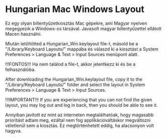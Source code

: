 # Hungarian Mac Windows Layout
Ez egy olyan billentyűzetkiosztás Mac gépekre, ami Magyar nyelven megegyezik a Windows-os társával.
Javasolt magyar billentyűzettel ellátott Macen használni.

Miután letöltötted a Hungarian_Win.keylayout file-t, másold be a "/Library/Keyboard Layouts/" mappába és válaszd ki a kiosztást a System Preferences > Language & Text > Input Sources menüpont alatt.

!!!FONTOS!!! Ha nem találod a file-t, akkor jelentkezz ki és be a felhasználóba.

After downloading the Hungarian_Win.keylayout file, copy it to the "/Library/Keyboard Layouts/" folder and select the layout in System Preferences > Language & Text > Input Sources.

!!!IMPORTANT!!!
If you are experiencing that you can not find the given layout, you may log out and log in back, then you should be able to see it.

Annyiban javított ez mint az interneten megtalálhatóak, hogy magasabb prioritást adtam meg, ezáltal nem fog applikációváltáskor megváltozni
véletlenül sem a kiosztás. Ez megtörténhetett eddig, ha alacsonyon volt hagyva.
